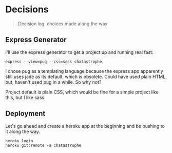 # Decisions

> Decision log: choices made along the way

## Express Generator

I'll use the express generator to get a project up and running real fast:

```
express --view=pug --css=sass chatastrophe
```

I chose pug as a templating language because the express app apparently still uses jade as its default, which is obsolete. Could have used plain HTML, but, haven't used pug in a while. So why not?

Project default is plain CSS, which would be fine for a simple project like this, but I like sass.

## Deployment

Let's go ahead and create a heroku app at the beginning and be pushing to it along the way. 

```
heroku login
heroku git:remote -a chatastrophe
```


